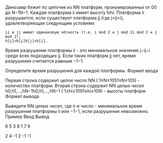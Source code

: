 Динозавр бежит по цепочке из NN платформ, пронумерованных от 00 до N−1N−1. Каждая платформа ii имеет высоту hihi​. Платформа ii разрушается, если существует платформа jj (где j>ij>i), удовлетворяющая следующим условиям:

    ii и jj имеют одинаковую чётность (т.е. i mod 2 ≡ j mod 2i mod 2 ≡ j mod 2);
    h[j]>h[i]h[j]>h[i].

Время разрушения платформы ii - это минимальное значение j−ij−i среди всех подходящих jj. Если таких платформ jj нет, время разрушения считается равным −1−1.

Определите время разрушения для каждой платформы.
Формат ввода

Первая строка содержит целое число NN ( 1≤N≤1051≤N≤105) - количество платформ. Вторая строка содержит NN целых чисел h0,h1,...,hN−1h0​,h1​,...,hN−1​ ( 1≤hi≤1091≤hi​≤109) - высоты платформ
Формат вывода

Выведите NN целых чисел, где ii-е число - минимальное время разрушения платформы ii или −1−1, если разрушение невозможно.
Пример
Ввод
Вывод

6
5 3 8 1 7 9

	

2 4 -1 2 -1 -1
